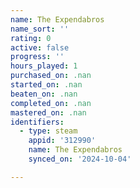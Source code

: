 ```yaml
---
name: The Expendabros
name_sort: ''
rating: 0
active: false
progress: ''
hours_played: 1
purchased_on: .nan
started_on: .nan
beaten_on: .nan
completed_on: .nan
mastered_on: .nan
identifiers:
  - type: steam
    appid: '312990'
    name: The Expendabros
    synced_on: '2024-10-04'

---
```

